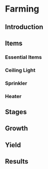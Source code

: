 # Farming

## Introduction

## Items

### Essential Items

### Ceiling Light

### Sprinkler

### Heater

## Stages

## Growth

## Yield

## Results


